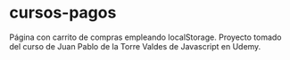 # cursos-pagos
Página con carrito de compras empleando localStorage. Proyecto tomado del curso de Juan Pablo de la Torre Valdes de Javascript en Udemy.
